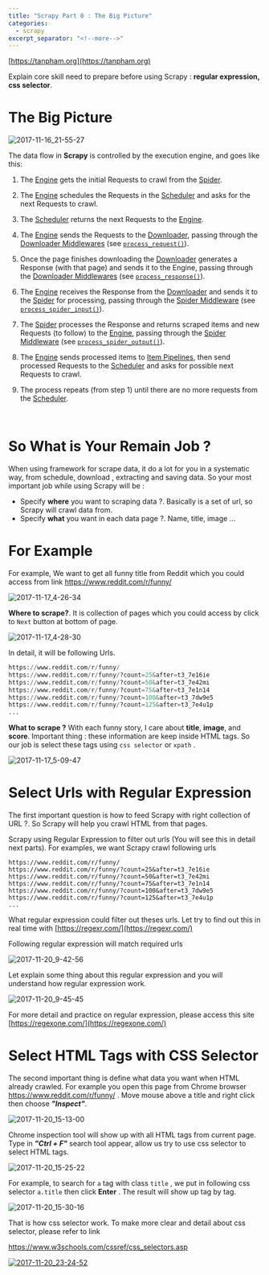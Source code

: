 ```yaml
---
title: "Scrapy Part 0 : The Big Picture"
categories:
  - scrapy
excerpt_separator: "<!--more-->"
---
```


[https://tanpham.org](https://tanpham.org)

Explain core skill need to prepare before using Scrapy : **regular expression, css selector**.



<!--more-->

# The Big Picture

![2017-11-16_21-55-27](/assets\images\2017-11-16_21-55-27.jpg)



The data flow in **Scrapy** is controlled by the execution engine, and goes like this:

1. The [Engine](https://docs.scrapy.org/en/latest/topics/architecture.html#component-engine) gets the initial Requests to crawl from the [Spider](https://docs.scrapy.org/en/latest/topics/architecture.html#component-spiders).

2. The [Engine](https://docs.scrapy.org/en/latest/topics/architecture.html#component-engine) schedules the Requests in the [Scheduler](https://docs.scrapy.org/en/latest/topics/architecture.html#component-scheduler) and asks for the next Requests to crawl.

3. The [Scheduler](https://docs.scrapy.org/en/latest/topics/architecture.html#component-scheduler) returns the next Requests to the [Engine](https://docs.scrapy.org/en/latest/topics/architecture.html#component-engine).

4. The [Engine](https://docs.scrapy.org/en/latest/topics/architecture.html#component-engine) sends the Requests to the [Downloader](https://docs.scrapy.org/en/latest/topics/architecture.html#component-downloader), passing through the [Downloader Middlewares](https://docs.scrapy.org/en/latest/topics/architecture.html#component-downloader-middleware) (see [`process_request()`](https://docs.scrapy.org/en/latest/topics/downloader-middleware.html#scrapy.downloadermiddlewares.DownloaderMiddleware.process_request)).

5. Once the page finishes downloading the [Downloader](https://docs.scrapy.org/en/latest/topics/architecture.html#component-downloader) generates a Response (with that page) and sends it to the Engine, passing through the [Downloader Middlewares](https://docs.scrapy.org/en/latest/topics/architecture.html#component-downloader-middleware) (see [`process_response()`](https://docs.scrapy.org/en/latest/topics/downloader-middleware.html#scrapy.downloadermiddlewares.DownloaderMiddleware.process_response)).

6. The [Engine](https://docs.scrapy.org/en/latest/topics/architecture.html#component-engine) receives the Response from the [Downloader](https://docs.scrapy.org/en/latest/topics/architecture.html#component-downloader) and sends it to the [Spider](https://docs.scrapy.org/en/latest/topics/architecture.html#component-spiders) for processing, passing through the [Spider Middleware](https://docs.scrapy.org/en/latest/topics/architecture.html#component-spider-middleware) (see [`process_spider_input()`](https://docs.scrapy.org/en/latest/topics/spider-middleware.html#scrapy.spidermiddlewares.SpiderMiddleware.process_spider_input)).

7. The [Spider](https://docs.scrapy.org/en/latest/topics/architecture.html#component-spiders) processes the Response and returns scraped items and new Requests (to follow) to the [Engine](https://docs.scrapy.org/en/latest/topics/architecture.html#component-engine), passing through the [Spider Middleware](https://docs.scrapy.org/en/latest/topics/architecture.html#component-spider-middleware) (see [`process_spider_output()`](https://docs.scrapy.org/en/latest/topics/spider-middleware.html#scrapy.spidermiddlewares.SpiderMiddleware.process_spider_output)).

8. The [Engine](https://docs.scrapy.org/en/latest/topics/architecture.html#component-engine) sends processed items to [Item Pipelines](https://docs.scrapy.org/en/latest/topics/architecture.html#component-pipelines), then send processed Requests to the [Scheduler](https://docs.scrapy.org/en/latest/topics/architecture.html#component-scheduler) and asks for possible next Requests to crawl.

9. The process repeats (from step 1) until there are no more requests from the [Scheduler](https://docs.scrapy.org/en/latest/topics/architecture.html#component-scheduler).

   ​

# So What is Your Remain Job ?

When using framework for scrape data, it do a lot for you in a systematic way, from schedule, download , extracting and saving data. So your most important job while using Scrapy will be :

* Specify **where** you want to scraping data ?. Basically is a set of url, so Scrapy will crawl data from.
* Specify  **what** you want in each data page ?.  Name, title, image ...



# For Example

For example, We want to get all funny title from Reddit which you could access from link https://www.reddit.com/r/funny/

![2017-11-17_4-26-34](/assets\images\2017-11-17_4-26-34.jpg)

**Where to scrape?**. It is collection of pages which you could access by click to `Next` button at bottom of page.

![2017-11-17_4-28-30](/assets\images\2017-11-17_4-28-30.jpg)

In detail, it will be following Urls.

```python
https://www.reddit.com/r/funny/
https://www.reddit.com/r/funny/?count=25&after=t3_7e16ie
https://www.reddit.com/r/funny/?count=50&after=t3_7e42mi
https://www.reddit.com/r/funny/?count=75&after=t3_7e1n14
https://www.reddit.com/r/funny/?count=100&after=t3_7dw9e5
https://www.reddit.com/r/funny/?count=125&after=t3_7e4u1p
...
```

**What to scrape ?**  With each funny story, I care about **title**, **image**, and **score**. Important thing : these information are keep inside HTML tags. So our job is select these tags using `css selector` or `xpath` .

![2017-11-17_5-09-47](/assets\images\2017-11-17_5-09-47.jpg)



# Select Urls with Regular Expression

The first important question is how to feed Scrapy with right collection of URL ?. So Scrapy will help you crawl HTML from that pages.

Scrapy using Regular Expression to filter out urls (You will see this in detail next parts). For examples, we want Scrapy crawl following urls

```shell
https://www.reddit.com/r/funny/
https://www.reddit.com/r/funny/?count=25&after=t3_7e16ie
https://www.reddit.com/r/funny/?count=50&after=t3_7e42mi
https://www.reddit.com/r/funny/?count=75&after=t3_7e1n14
https://www.reddit.com/r/funny/?count=100&after=t3_7dw9e5
https://www.reddit.com/r/funny/?count=125&after=t3_7e4u1p
...
```

What regular expression could filter out theses urls. Let try to find out this in real time with [https://regexr.com/](https://regexr.com/) 

Following regular expression will match required urls

![2017-11-20_9-42-56](/assets\images\2017-11-20_9-42-56.jpg)



Let explain some thing about this regular expression and you will understand how regular expression work.

![2017-11-20_9-45-45](/assets\images\2017-11-20_9-45-45.jpg)

For more detail and practice on regular expression, please access this site [https://regexone.com/](https://regexone.com/)

# Select HTML Tags with CSS Selector

The second important thing is define what data you want when HTML already crawled. For example you open this page from Chrome browser https://www.reddit.com/r/funny/ . Move mouse above a title and right click then choose ***"Inspect"***. 

![2017-11-20_15-13-00](/assets\images\2017-11-20_15-13-00.jpg)



Chrome inspection tool will show up with all HTML tags from current page. Type in ***"Ctrl + F"*** search tool appear, allow us try to use css selector to select HTML tags.

![2017-11-20_15-25-22](/assets\images\2017-11-20_15-25-22.jpg)

For example, to search for `a` tag with class `title` , we put in following css selector `a.title` then click **Enter** . The result will show up tag by tag.

![2017-11-20_15-30-16](/assets\images\2017-11-20_15-30-16.jpg)

That is how css selector work. To make more clear and detail about css selector, please refer to link 

https://www.w3schools.com/cssref/css_selectors.asp



[![2017-11-20_23-24-52](/assets\images\2017-11-20_23-24-52.jpg)](https://tan-pham.thinkific.com)